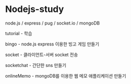 # Nodejs-study

node.js / express / pug / socket.io / mongoDB




tutorial - 학습

bingo - node.js express 이용한 빙고 게임 만들기

socket - 클라이언트-서버 socket 전송

socketchat - 간단한 sns 만들기

onlineMemo - mongoDB를 이용한 웹 메모 애플리케이션 만들기
